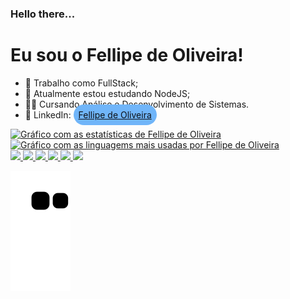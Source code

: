 ### Hello there...
# Eu sou o Fellipe de Oliveira!

- 🔭 Trabalho como FullStack;
- 🌱 Atualmente estou estudando NodeJS;
- 👨‍🎓 Cursando Análise e Desenvolvimento de Sistemas.
- 📘 LinkedIn: <a href="https://www.linkedin.com/in/fellipe-oliveira-4b338a204/" target="_blank" style="padding: 8px !important; border-radius: 20px !important; background-color: #70b5f9 !important; color: #0d1117 !important;
">Fellipe de Oliveira</a>

<div>
    <a href="https://github.com/FellipeOliveiraBartalini">
        <img src="https://github-readme-stats.vercel.app/api?username=FellipeOliveiraBartalini&theme=shades-of-purple" alt="Gráfico com as estatísticas de Fellipe de Oliveira" width="49%">
        <img src="https://github-readme-stats.vercel.app/api/top-langs/?username=FellipeOliveiraBartalini&theme=shades-of-purple&langs_count=10&layout=compact" alt="Gráfico com as linguagems mais usadas por Fellipe de Oliveira" width="49%">
    </a>
</div>

<div style="display: inline-block;">
    <a href="https://github.com/FellipeOliveiraBartalini">
        <img src="https://cdn.jsdelivr.net/gh/devicons/devicon/icons/html5/html5-original.svg" width="50px" />
        <img src="https://cdn.jsdelivr.net/gh/devicons/devicon/icons/css3/css3-original.svg" width="50px" />
        <img src="https://cdn.jsdelivr.net/gh/devicons/devicon/icons/javascript/javascript-original.svg" width="50px" />
        <img src="https://cdn.jsdelivr.net/gh/devicons/devicon/icons/typescript/typescript-plain.svg" width="50px" />
        <img src="https://cdn.jsdelivr.net/gh/devicons/devicon/icons/php/php-original.svg" width="50px" />
        <img src="https://cdn.jsdelivr.net/gh/devicons/devicon/icons/mysql/mysql-original.svg" width="50px" />
    </a>
</div>

![Snake animation](https://github.com/FellipeOliveiraBartalini/FellipeOliveiraBartalini/blob/output/github-contribution-grid-snake.svg)
